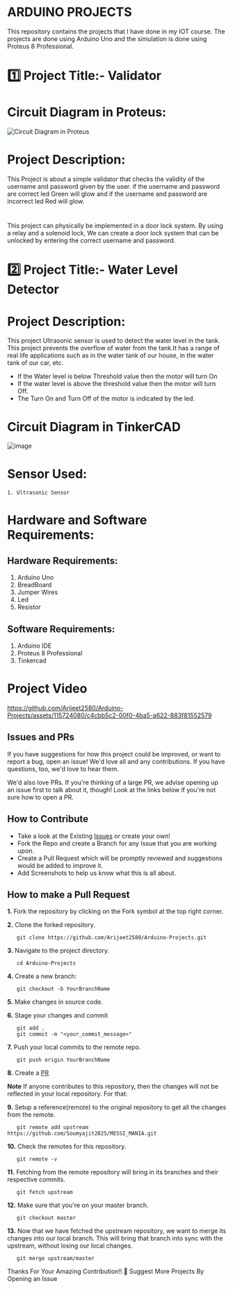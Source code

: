 # ARDUINO PROJECTS
This repository contains the projects that I have done in my IOT course. The projects are done using Arduino Uno and the simulation is done using Proteus 8 Professional.


# 1️⃣ Project Title:- Validator
# Circuit Diagram in Proteus:

![Circuit Diagram in Proteus](https://github.com/Arijeet2580/Arduino-Projects/assets/115724080/1a9afc9c-b315-4a11-9621-8e28226c3ba8)

# Project Description:
This Project is about a simple validator that checks the validity of the username and password given by the user.
if the username and password are correct led Green will glow and if the username and password are incorrect led Red will glow.
#
This project can physically be implemented in a door lock system.
By using a relay and a solenoid lock, We can create a door lock system that can be unlocked by entering the correct username and password.

# 2️⃣ Project Title:- Water Level Detector

# Project Description:
This project  Ultrasonic sensor is used to detect the water level in the tank. This project prevents the overflow of water from the tank.It has a range of real life applications such as in the water tank of our house, in the water tank of our car, etc. 

* If the Water level is below Threshold value then the motor will turn On 
* If the water level is above the threshold value then the motor will turn Off.
 * The Turn On and Turn Off of the motor is indicated by the led.

# Circuit Diagram in TinkerCAD
![image](https://github.com/Arijeet2580/Arduino-Projects/assets/115724080/b6c8a56c-5df3-4159-9ce9-82e00ce56630)


# Sensor Used:
`1. Ultrasonic Sensor`

# Hardware and Software Requirements:
## Hardware Requirements:
1. Arduino Uno
2. BreadBoard
3. Jumper Wires
4. Led
5. Resistor
## Software Requirements:
1. Arduino IDE
2. Proteus 8 Professional
3. Tinkercad

# Project Video

https://github.com/Arijeet2580/Arduino-Projects/assets/115724080/c4cbb5c2-00f0-4ba5-a622-883f81552579
## Issues and PRs

If you have suggestions for how this project could be improved, or want to report a bug, open an issue! We'd love all and any contributions. If you have questions, too, we'd love to hear them.

We'd also love PRs. If you're thinking of a large PR, we advise opening up an issue first to talk about it, though! Look at the links below if you're not sure how to open a PR.

## How to Contribute

- Take a look at the Existing [Issues](https://github.com/Arijeet2580/Arduino-Projects/issues) or create your own!
- Fork the Repo and create a Branch for any Issue that you are working upon.
- Create a Pull Request which will be promptly reviewed and suggestions would be added to improve it.
- Add Screenshots to help us know what this is all about.

## How to make a Pull Request

**1.** Fork the repository by clicking on the Fork symbol at the top right corner.

**2.** Clone the forked repository.

```
   git clone https://github.com/Arijeet2580/Arduino-Projects.git
```

**3.** Navigate to the project directory.

```
   cd Arduino-Projects
```

**4.** Create a new branch:

```
   git checkout -b YourBranchName
```

**5.** Make changes in source code.

**6.** Stage your changes and commit

```
   git add .
   git commit -m "<your_commit_message>"
```

**7.** Push your local commits to the remote repo.

```
   git push origin YourBranchName
```

**8.** Create a [PR](https://help.github.com/en/github/collaborating-with-issues-and-pull-requests/creating-a-pull-request)

**Note** If anyone contributes to this repository, then the changes will not be reflected in your local repository. For that:

**9.** Setup a reference(remote) to the original repository to get all the changes from the remote.

```
   git remote add upstream https://github.com/Soumyajit2825/MESSI_MANIA.git
```

**10.** Check the remotes for this repository.

```
   git remote -v
```

**11.** Fetching from the remote repository will bring in its branches and their respective commits.

```
   git fetch upstream
```

**12.** Make sure that you're on your master branch.

```
   git checkout master
```

**13.** Now that we have fetched the upstream repository, we want to merge its changes into our local branch. This will bring that branch into sync with the upstream, without losing our local changes.

```
   git merge upstream/master
```

Thanks For Your Amazing Contribution!!.🙂
Suggest More Projects By Opening an Issue
